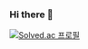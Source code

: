 ### Hi there 👋

[![Solved.ac
프로필](http://mazassumnida.wtf/api/v2/generate_badge?boj=choo121600)](https://solved.ac/choo121600)
<!--
**choo121600/choo121600** is a ✨ _special_ ✨ repository because its `README.md` (this file) appears on your GitHub profile.

Here are some ideas to get you started:

- 🔭 I’m currently working on ...
- 🌱 I’m currently learning ...
- 👯 I’m looking to collaborate on ...
- 🤔 I’m looking for help with ...
- 💬 Ask me about ...
- 📫 How to reach me: ...
- 😄 Pronouns: ...
- ⚡ Fun fact: ...
-->
